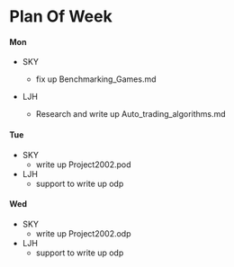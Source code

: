 # Plan Of Week

#### Mon
- SKY
    + fix up Benchmarking_Games.md

- LJH
    + Research and write up Auto_trading_algorithms.md

#### Tue
- SKY
    + write up Project2002.pod
- LJH
    + support to write up odp
    
#### Wed
- SKY
    + write up Project2002.odp
- LJH
    + support to write up odp
